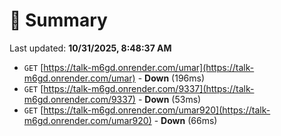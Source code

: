 # 📖 Summary
Last updated: **10/31/2025, 8:48:37 AM**

- `GET` [https://talk-m6gd.onrender.com/umar](https://talk-m6gd.onrender.com/umar) - **Down** (196ms)
- `GET` [https://talk-m6gd.onrender.com/9337](https://talk-m6gd.onrender.com/9337) - **Down** (53ms)
- `GET` [https://talk-m6gd.onrender.com/umar920](https://talk-m6gd.onrender.com/umar920) - **Down** (66ms)
